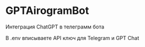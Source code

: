 # GPTAirogramBot
Интеграция ChatGPT в телеграмм бота

В .env вписываете API ключ для Telegram и GPT Chat
